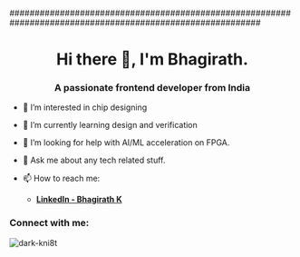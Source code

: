 <!---
- 👋 Hi, I’m @dark-kni8t
- 💞️ I’m looking to collaborate on ...
- 📫 How to reach me ...
--->

<!---
dark-knight123/dark-knight123 is a ✨ special ✨ repository because its `README.md` (this file) appears on your GitHub profile.
You can click the Preview link to take a look at your changes.
--->
##########################################################################################################

<h1 align="center">Hi there 👋, I'm Bhagirath.</h1>
<h3 align="center">A passionate frontend developer from India</h3>

- 👀 I’m interested in chip designing
- 🌱 I’m currently learning design and verification
- 🤔 I’m looking for help with AI/ML acceleration on FPGA.
- 💬 Ask me about any tech related stuff.

- 📫 How to reach me:
  -  **[LinkedIn - Bhagirath K](https://www.linkedin.com/in/bhagirath-k-/)**

<h3 align="left">Connect with me:</h3>
<p align="left">
</p>

<p><img align="center" src="https://github-readme-stats.vercel.app/api/top-langs?username=dark-kni8t&show_icons=true&locale=en&layout=compact" alt="dark-kni8t" /></p>
